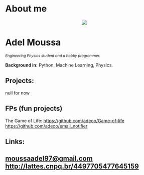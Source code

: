 # About me

<p align="center">
  <img src="https://github.com/adeoo/Data_science/blob/main/MC_scenary.png" >
</p>

# Adel Moussa
<sub>*Engineering Physics student and a hobby programmer.*</sub>


**Background in:** Python, Machine Learning, Physics.


## Projects:
null for now

## FPs (fun projects)
The Game of Life: https://github.com/adeoo/Game-of-life
https://github.com/adeoo/email_notifier

## Links:
moussaadel97@gmail.com
http://lattes.cnpq.br/4497705477645159
---




